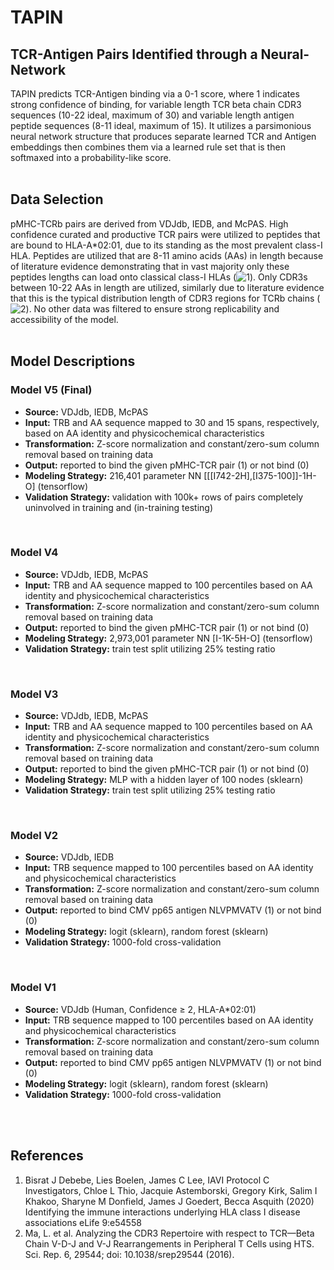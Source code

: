 # TAPIN
## TCR-Antigen Pairs Identified through a Neural-Network
TAPIN predicts TCR-Antigen binding via a 0-1 score, where 1 indicates strong confidence of binding, for variable length TCR beta chain CDR3 sequences (10-22 ideal, maximum of 30) and variable length antigen peptide sequences (8-11 ideal, maximum of 15). It utilizes a parsimonious neural network structure that produces separate learned TCR and Antigen embeddings then combines them via a learned rule set that is then softmaxed into a probability-like score.
<br>
<br>

## Data Selection
pMHC-TCRb pairs are derived from VDJdb, IEDB, and McPAS. High confidence curated and productive TCR pairs were utilized to peptides that are bound to HLA-A\*02:01, due to its standing as the most prevalent class-I HLA. Peptides are utilized that are 8-11 amino acids (AAs) in length because of literature evidence demonstrating that in vast majority only these peptides lengths can load onto classical class-I HLAs (![1](https://elifesciences.org/articles/54558)). Only CDR3s between 10-22 AAs in length are utilized, similarly due to literature evidence that this is the typical distribution length of CDR3 regions for TCRb chains (![2](https://nature.com/articles/srep29544)). No other data was filtered to ensure strong replicability and accessibility of the model.
<br>
<br>

## Model Descriptions
### Model V5 (Final)
- **Source:** VDJdb, IEDB, McPAS
- **Input:** TRB and AA sequence mapped to 30 and 15 spans, respectively, based on AA identity and physicochemical characteristics
- **Transformation:** Z-score normalization and constant/zero-sum column removal based on training data
- **Output:** reported to bind the given pMHC-TCR pair (1) or not bind (0)
- **Modeling Strategy:** 216,401 parameter NN \[\[\[I742-2H\],\[I375-100\]\]-1H-O\] (tensorflow)
- **Validation Strategy:** validation with 100k+ rows of pairs completely uninvolved in training and (in-training testing)
<br>

### Model V4
- **Source:** VDJdb, IEDB, McPAS
- **Input:** TRB and AA sequence mapped to 100 percentiles based on AA identity and physicochemical characteristics
- **Transformation:** Z-score normalization and constant/zero-sum column removal based on training data
- **Output:** reported to bind the given pMHC-TCR pair (1) or not bind (0)
- **Modeling Strategy:** 2,973,001 parameter NN \[I-1K-5H-O\] (tensorflow)
- **Validation Strategy:** train test split utilizing 25% testing ratio
<br>

### Model V3
- **Source:** VDJdb, IEDB, McPAS
- **Input:** TRB and AA sequence mapped to 100 percentiles based on AA identity and physicochemical characteristics
- **Transformation:** Z-score normalization and constant/zero-sum column removal based on training data
- **Output:** reported to bind the given pMHC-TCR pair (1) or not bind (0)
- **Modeling Strategy:** MLP with a hidden layer of 100 nodes (sklearn)
- **Validation Strategy:** train test split utilizing 25% testing ratio
<br>

### Model V2
- **Source:** VDJdb, IEDB
- **Input:** TRB sequence mapped to 100 percentiles based on AA identity and physicochemical characteristics
- **Transformation:** Z-score normalization and constant/zero-sum column removal based on training data
- **Output:** reported to bind CMV pp65 antigen NLVPMVATV (1) or not bind (0)
- **Modeling Strategy:** logit (sklearn), random forest (sklearn)
- **Validation Strategy:** 1000-fold cross-validation
<br>

### Model V1
- **Source:** VDJdb (Human, Confidence ≥ 2, HLA-A\*02:01)
- **Input:** TRB sequence mapped to 100 percentiles based on AA identity and physicochemical characteristics
- **Transformation:** Z-score normalization and constant/zero-sum column removal based on training data
- **Output:** reported to bind CMV pp65 antigen NLVPMVATV (1) or not bind (0)
- **Modeling Strategy:** logit (sklearn), random forest (sklearn)
- **Validation Strategy:** 1000-fold cross-validation
<br>
<br>

## References
1. Bisrat J Debebe, Lies Boelen, James C Lee, IAVI Protocol C Investigators, Chloe L Thio, Jacquie Astemborski, Gregory Kirk, Salim I Khakoo, Sharyne M Donfield, James J Goedert, Becca Asquith (2020) Identifying the immune interactions underlying HLA class I disease associations eLife 9:e54558
2. Ma, L. et al. Analyzing the CDR3 Repertoire with respect to TCR—Beta Chain V-D-J and V-J Rearrangements in Peripheral T Cells using HTS. Sci. Rep. 6, 29544; doi: 10.1038/srep29544 (2016).